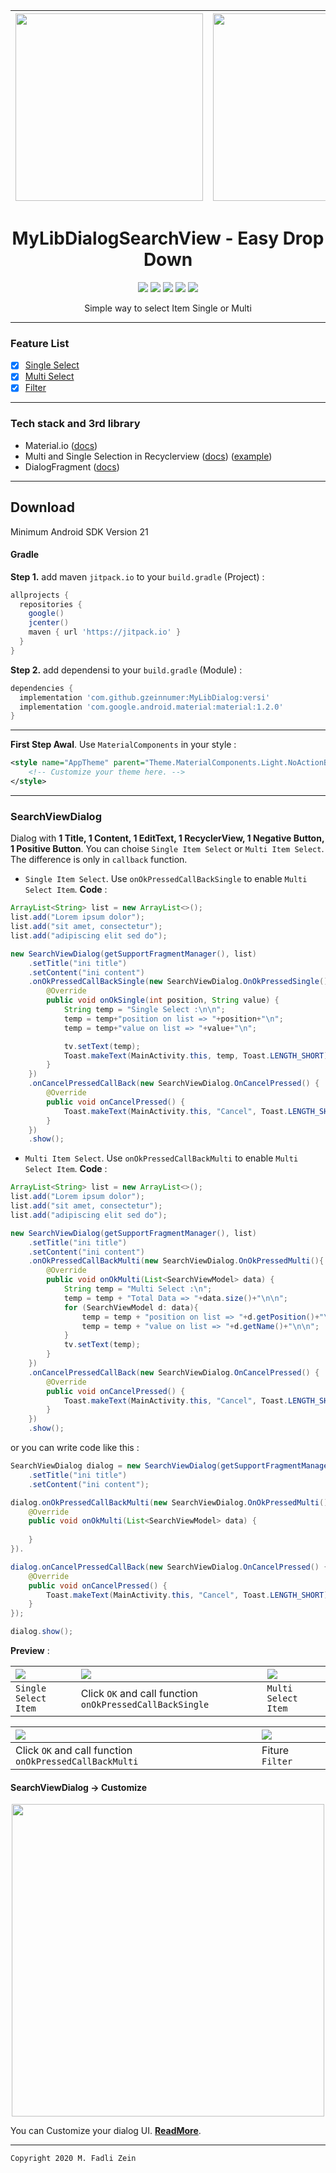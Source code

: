| <img src="https://github.com/gzeinnumer/MyLibDialogSearchView/blob/master/preview/MyLibDialogSearchView_2.jpg" width="300"/> | <img src="https://github.com/gzeinnumer/MyLibDialogSearchView/blob/master/preview/MyLibDialogSearchView_5.jpg" width="300"/> | <img src="https://github.com/gzeinnumer/MyLibDialogSearchView/blob/master/preview/MyLibDialogSearchView_6.jpg" width="300"/> |
|:-----------------------------------------------------------------------------------------------------------------------------|:-----------------------------------------------------------------------------------------------------------------------------|:-----------------------------------------------------------------------------------------------------------------------------|

<h1 align="center">
  MyLibDialogSearchView - Easy Drop Down
</h1>

<div align="center">
    <a><img src="https://img.shields.io/badge/Version-1.0.0-brightgreen.svg?style=flat"></a>
    <a><img src="https://img.shields.io/badge/ID-gzeinnumer-blue.svg?style=flat"></a>
    <a><img src="https://img.shields.io/badge/Java-Suport-green?logo=java&style=flat"></a>
    <a><img src="https://img.shields.io/badge/Koltin-Suport-green?logo=kotlin&style=flat"></a>
    <a href="https://github.com/gzeinnumer"><img src="https://img.shields.io/github/followers/gzeinnumer?label=follow&style=social"></a>
    <br>
    <p>Simple way to select Item Single or Multi</p>
</div>

---

### Feature List
- [x] [Single Select](#)
- [x] [Multi Select](#)
- [x] [Filter](#)

---

### Tech stack and 3rd library
- Material.io ([docs](https://material.io/develop/android/docs/getting-started))
- Multi and Single Selection in Recyclerview ([docs](https://medium.com/@maydin/multi-and-single-selection-in-recyclerview-d29587a7dee2)) ([example](https://github.com/gzeinnumer/MultiandSingleSelectioninRecyclerView))
- DialogFragment ([docs](https://developer.android.com/reference/android/app/DialogFragment))

---

## Download
Minimum Android SDK Version 21

#### Gradle
**Step 1.** add maven `jitpack.io` to your `build.gradle` (Project) :
```gradle
allprojects {
  repositories {
    google()
    jcenter()
    maven { url 'https://jitpack.io' }
  }
}
```

**Step 2.** add dependensi to your `build.gradle` (Module) :
```gradle
dependencies {
  implementation 'com.github.gzeinnumer:MyLibDialog:versi'
  implementation 'com.google.android.material:material:1.2.0'
}
```

---

**First Step Awal**. Use `MaterialComponents` in your style :

```xml
<style name="AppTheme" parent="Theme.MaterialComponents.Light.NoActionBar">
    <!-- Customize your theme here. -->
</style>
```

---

### SearchViewDialog
Dialog with **1 Title, 1 Content, 1 EditText, 1 RecyclerView, 1 Negative Button, 1 Positive Button**. You can choise `Single Item Select` or `Multi Item Select`. The difference is only in `callback` function.
- `Single Item Select`. Use `onOkPressedCallBackSingle` to enable `Multi Select Item`.
**Code** :
```java
ArrayList<String> list = new ArrayList<>();
list.add("Lorem ipsum dolor");
list.add("sit amet, consectetur");
list.add("adipiscing elit sed do");

new SearchViewDialog(getSupportFragmentManager(), list)
    .setTitle("ini title")
    .setContent("ini content")
    .onOkPressedCallBackSingle(new SearchViewDialog.OnOkPressedSingle() {
        @Override
        public void onOkSingle(int position, String value) {
            String temp = "Single Select :\n\n";
            temp = temp+"position on list => "+position+"\n";
            temp = temp+"value on list => "+value+"\n";

            tv.setText(temp);
            Toast.makeText(MainActivity.this, temp, Toast.LENGTH_SHORT).show();
        }
    })
    .onCancelPressedCallBack(new SearchViewDialog.OnCancelPressed() {
        @Override
        public void onCancelPressed() {
            Toast.makeText(MainActivity.this, "Cancel", Toast.LENGTH_SHORT).show();
        }
    })
    .show();
```

- `Multi Item Select`. Use `onOkPressedCallBackMulti` to enable `Multi Select Item`.
**Code** :
```java
ArrayList<String> list = new ArrayList<>();
list.add("Lorem ipsum dolor");
list.add("sit amet, consectetur");
list.add("adipiscing elit sed do");

new SearchViewDialog(getSupportFragmentManager(), list)
    .setTitle("ini title")
    .setContent("ini content")
    .onOkPressedCallBackMulti(new SearchViewDialog.OnOkPressedMulti(){
        @Override
        public void onOkMulti(List<SearchViewModel> data) {
            String temp = "Multi Select :\n";
            temp = temp + "Total Data => "+data.size()+"\n\n";
            for (SearchViewModel d: data){
                temp = temp + "position on list => "+d.getPosition()+"\n";
                temp = temp + "value on list => "+d.getName()+"\n\n";
            }
            tv.setText(temp);
        }
    })
    .onCancelPressedCallBack(new SearchViewDialog.OnCancelPressed() {
        @Override
        public void onCancelPressed() {
            Toast.makeText(MainActivity.this, "Cancel", Toast.LENGTH_SHORT).show();
        }
    })
    .show();
```

or you can write code like this :

```java
SearchViewDialog dialog = new SearchViewDialog(getSupportFragmentManager(), list)
    .setTitle("ini title")
    .setContent("ini content");

dialog.onOkPressedCallBackMulti(new SearchViewDialog.OnOkPressedMulti(){
    @Override
    public void onOkMulti(List<SearchViewModel> data) {
        
    }
}).

dialog.onCancelPressedCallBack(new SearchViewDialog.OnCancelPressed() {
    @Override
    public void onCancelPressed() {
        Toast.makeText(MainActivity.this, "Cancel", Toast.LENGTH_SHORT).show();
    }
});

dialog.show();
```

**Preview** :

| <img src="https://github.com/gzeinnumer/MyLibDialogSearchView/blob/master/preview/MyLibDialogSearchView_2.jpg"/> | <img src="https://github.com/gzeinnumer/MyLibDialogSearchView/blob/master/preview/MyLibDialogSearchView_4.jpg"/> | <img src="https://github.com/gzeinnumer/MyLibDialogSearchView/blob/master/preview/MyLibDialogSearchView_5.jpg" /> |
|:-----------------------------------------------------------------------------------------------------------------|:-----------------------------------------------------------------------------------------------------------------|:------------------------------------------------------------------------------------------------------------------|
| `Single Select Item`                                                                                             | Click `OK` and call function `onOkPressedCallBackSingle`                                                         | `Multi Select Item`                                                                                               |


| <img src="https://github.com/gzeinnumer/MyLibDialogSearchView/blob/master/preview/MyLibDialogSearchView_7.jpg"/>   | <img src="https://github.com/gzeinnumer/MyLibDialogSearchView/blob/master/preview/MyLibDialogSearchView_6.jpg"/> |
|:-------------------------------------------------------------------------------------------------------------------|:-----------------------------------------------------------------------------------------------------------------|
| Click `OK` and call function `onOkPressedCallBackMulti`                                                            | Fiture `Filter`                                                                                                  |

#### SearchViewDialog -> Customize

<p align="center">
  <img src="https://github.com/gzeinnumer/MyLibDialogSearchView/blob/master/preview/MyLibDialogSearchView_15.jpg" width="500"/>
</p>

You can Customize your dialog UI. [**ReadMore**](https://github.com/gzeinnumer/MyLibDialogSearchView/blob/master/README_1.md).

---

```
Copyright 2020 M. Fadli Zein
```